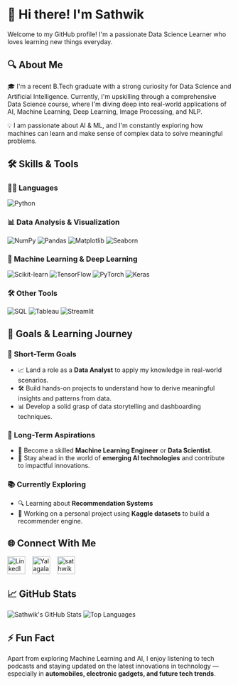 # 👋 Hi there! I'm Sathwik

Welcome to my GitHub profile! I'm a passionate Data Science Learner who loves learning new things everyday.

## 🔍 About Me

🎓 I'm a recent B.Tech graduate with a strong curiosity for Data Science and Artificial Intelligence. Currently, I'm upskilling through a comprehensive Data Science course, where I'm diving deep into real-world applications of AI, Machine Learning, Deep Learning, Image Processing, and NLP.

💡 I am passionate about AI & ML, and I'm constantly exploring how machines can learn and make sense of complex data to solve meaningful problems.

## 🛠️ Skills & Tools

### 👨‍💻 Languages
![Python](https://img.shields.io/badge/-Python-333333?style=flat&logo=python)
<!-- Add or remove badges as per your skills -->

### 📊 Data Analysis & Visualization
![NumPy](https://img.shields.io/badge/-NumPy-013243?style=flat&logo=numpy)
![Pandas](https://img.shields.io/badge/-Pandas-150458?style=flat&logo=pandas)
![Matplotlib](https://img.shields.io/badge/-Matplotlib-11557C?style=flat)
![Seaborn](https://img.shields.io/badge/-Seaborn-2C2C2C?style=flat)

### 🤖 Machine Learning & Deep Learning
![Scikit-learn](https://img.shields.io/badge/-Scikit--Learn-F7931E?style=flat&logo=scikit-learn)
![TensorFlow](https://img.shields.io/badge/-TensorFlow-FF6F00?style=flat&logo=tensorflow)
![PyTorch](https://img.shields.io/badge/-PyTorch-EE4C2C?style=flat&logo=pytorch)
![Keras](https://img.shields.io/badge/-Keras-D00000?style=flat&logo=keras)

### 🛠️ Other Tools
![SQL](https://img.shields.io/badge/-SQL-4479A1?style=flat&logo=mysql)
![Tableau](https://img.shields.io/badge/-Tableau-E97627?style=flat&logo=tableau)
![Streamlit](https://img.shields.io/badge/-Streamlit-FF4B4B?style=flat&logo=streamlit)

## 🎯 Goals & Learning Journey

### 🥅 Short-Term Goals
- 📈 Land a role as a **Data Analyst** to apply my knowledge in real-world scenarios.
- 🛠️ Build hands-on projects to understand how to derive meaningful insights and patterns from data.
- 📊 Develop a solid grasp of data storytelling and dashboarding techniques.

### 🚀 Long-Term Aspirations
- 🤖 Become a skilled **Machine Learning Engineer** or **Data Scientist**.
- 🧠 Stay ahead in the world of **emerging AI technologies** and contribute to impactful innovations.

### 📚 Currently Exploring
- 🔍 Learning about **Recommendation Systems**
- 🧪 Working on a personal project using **Kaggle datasets** to build a recommender engine.

## 🌐 Connect With Me

<p align="left">
<a href="https://www.linkedin.com/in/sathwik-yalagala" target="_blank" rel="noopener noreferrer"><img align="center" src="https://cdn.jsdelivr.net/gh/devicons/devicon/icons/linkedin/linkedin-original.svg" alt="LinkedIn" width="40" height="40" /></a>
&nbsp;&nbsp;
<a href="https://x.com/YalagalaSathwik" target="blank"><img align="center" src="https://cdn.jsdelivr.net/npm/simple-icons@v9/icons/x.svg" alt="YalagalaSathwik" height="40" width="40" /></a>
&nbsp;&nbsp;
<a href="https://www.instagram.com/sathwik3538/" target="blank"><img align="center" src="https://raw.githubusercontent.com/rahuldkjain/github-profile-readme-generator/master/src/images/icons/Social/instagram.svg" alt="sathwik3538" height="40" width="40" /></a>
</p>

## 📈 GitHub Stats

![Sathwik's GitHub Stats](https://github-readme-stats.vercel.app/api?username=SathwikPatel12&show_icons=true&theme=tokyonight&count_private=true)
![Top Languages](https://github-readme-stats.vercel.app/api/top-langs/?username=SathwikPatel12&layout=compact&theme=tokyonight)

## ⚡ Fun Fact

Apart from exploring Machine Learning and AI, I enjoy listening to tech podcasts and staying updated on the latest innovations in technology — especially in **automobiles, electronic gadgets, and future tech trends**.


